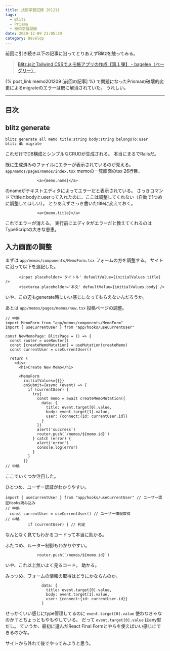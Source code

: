 ```yaml
---
title: 技術学習記録 201211
tags:
  - Blitz
  - Prisma
  - 技術学習記録
date: 2020-12-09 21:05:29
category: Develop
---
```



前回に引き続き以下の記事に沿ってとりあえずBlitzを触ってみる。

> [Blitz.jsとTailwind CSSでメモ帳アプリの作成【第１弾】 - bagelee（ベーグリー）](https://bagelee.com/programming/blitz-js-tailwind/)

{% post_link memo201209 [前回の記事] %} で問題になったPrismaの破壊的変更によるmigrateのエラーは既に解消されていた。
うれしい。

<!-- more -->

---

## 目次

<!-- toc -->

## blitz generate

```shell
blitz generate all memo title:string body:string belongsTo:user
blitz db migrate
```

これだけでDB構成とシンプルなCRUDが生成される。
本当にまるでRailsだ。

既に生成済みのファイルにエラーが表示されているのが見える。
`app/memos/pages/memos/index.tsx` memoの一覧画面のtsx 26行目、

```tsx
              <a>{memo.name}</a>
```

のnameがテキストエディタによってエラーだと表示されている。
さっきコマンドでtitleとbodyとuserって入れたのに、ここは調整してくれない（自動で1つめに調整してほしい）。
とりあえずさっき書いたtitleに変えておく。

```tsx
              <a>{memo.title}</a>
```

これでエラーが消える。
実行前にエディタがエラーだと教えてくれるのはTypeScriptの大きな恩恵。

## 入力画面の調整

まずは `app/memos/components/MemoForm.tsx` フォームの方を調整する。
サイトに沿って以下を追記した。

```tsx
      <input placeholder='タイトル' defaultValue={initialValues.title} />
      <textarea placeholder='本文' defaultValue={initialValues.body} />
```

いや、この辺もgenerate時にいい感じになってもらえないんだろうか。

あとは `app/memos/pages/memos/new.tsx` 投稿ページの調整。


```tsx
// 中略
import MemoForm from "app/memos/components/MemoForm"
import { useCurrentUser } from "app/hooks/useCurrentUser"

const NewMemoPage: BlitzPage = () => {
  const router = useRouter()
  const [createMemoMutation] = useMutation(createMemo)
  const currentUser = useCurrentUser()

  return (
    <div>
      <h1>Create New Memo</h1>

      <MemoForm
        initialValues={{}}
        onSubmit={async (event) => {
          if (currentUser) {
            try{
              const memo = await createMemoMutation({
                data: {
                  title: event.target[0].value,
                  body: event.target[1].value,
                  user: {connect:{id: currentUser.id}}
                }
              })
              alert('succress')
              router.push(`/memos/${memo.id}`)
            } catch (error) {
              alert('error')
              console.log(error)
            }
          }
        }}
// 中略
```

ここでいくつか注目した。

ひとつめ、ユーザー認証がわかりやすい。

```tsx
import { useCurrentUser } from "app/hooks/useCurrentUser" // ユーザー認証Hooks読み込み
// 中略
  const currentUser = useCurrentUser() // ユーザー情報取得
// 中略
          if (currentUser) { // 判定
```

なんとなく見てもわかるコードって本当に助かる。

ふたつめ、ルーター制御もわかりやすい。

```tsx
              router.push(`/memos/${memo.id}`)
```
いや、これ以上無いよく見るコード。
助かる。

みっつめ、フォームの情報の取得はどうにかならんのか。

```tsx
                data: {
                  title: event.target[0].value,
                  body: event.target[1].value,
                  user: {connect:{id: currentUser.id}}
                }
```

せっかくいい感じにtype管理してるのに `event.target[0].value` 使わなきゃなのか？とちょっともやもやしている。
だって `event.target[0].value` はany型だし。
ていうか、最初に選んだReact Final Formとやらを使えばいい感じにできるのかな。

サイトから外れて後でやってみようと思う。

